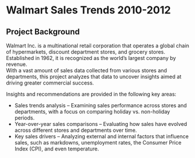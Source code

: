 # Walmart Sales Trends 2010-2012
## Project Background
Walmart Inc. is a multinational retail corporation that operates a global chain of hypermarkets, discount department stores, and grocery stores. Established in 1962, it is recognized as the world’s largest company by revenue.\
With a vast amount of sales data collected from various stores and departments, this project analyzes that data to uncover insights aimed at driving greater commercial success.

Insights and recommendations are provided in the following key areas:
* Sales trends analysis – Examining sales performance across stores and departments, with a focus on comparing holiday vs. non-holiday periods.
* Year-over-year sales comparisons – Evaluating how sales have evolved across different stores and departments over time.
* Key sales drivers – Analyzing external and internal factors that influence sales, such as markdowns, unemployment rates, the Consumer Price Index (CPI), and even temperature.

  
